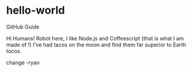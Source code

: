 # hello-world
GitHub Guide

Hi Humans!
Robot here, I like Node.js and Coffeescript (that is what I am made of !)
I've had tacos on the moon and find them far superior to Earth tocos.

change -ryan
